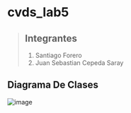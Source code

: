 # cvds_lab5
> ## **Integrantes**
>
> 1. Santiago Forero
> 2. Juan Sebastian Cepeda Saray
## Diagrama De Clases
![image](https://user-images.githubusercontent.com/89321404/224210017-f648793c-072f-4cc0-aae9-cf6c1e047929.png)

